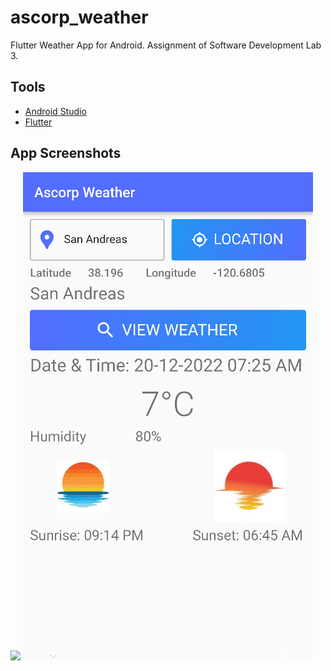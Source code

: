 # ascorp_weather

Flutter Weather App for Android. Assignment of Software Development Lab 3.

## Tools

- [Android Studio](https://developer.android.com/studio)
- [Flutter](https://flutter.dev/)

## App Screenshots
![](Screesshot1.png)
![](Screenshot2.png)
